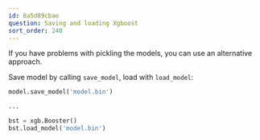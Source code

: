 ```yaml
---
id: 8a5d89cbae
question: Saving and loading Xgboost
sort_order: 240
---
```


If you have problems with pickling the models, you 
can use an alternative approach.

Save model by calling `save_model`, load with `load_model`:

```python
model.save_model('model.bin')

...

bst = xgb.Booster()
bst.load_model('model.bin')
```